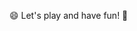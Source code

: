 😄 Let's play and have fun! 🎢

<!---
TrtlMnky/JungleGym is a ✨ special ✨ repository because its `README.md` (this file) appears on your GitHub profile.
You can click the Preview link to take a look at your changes.
--->
